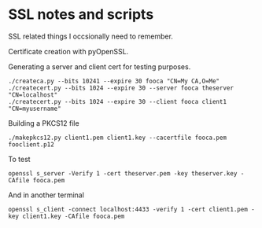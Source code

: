 SSL notes and scripts
=====================

SSL related things I occsionally need to remember.

Certificate creation with pyOpenSSL.

Generating a server and client cert for testing purposes.

    ./createca.py --bits 10241 --expire 30 fooca "CN=My CA,O=Me"
    ./createcert.py --bits 1024 --expire 30 --server fooca theserver "CN=localhost"
    ./createcert.py --bits 1024 --expire 30 --client fooca client1 "CN=myusername"

Building a PKCS12 file

    ./makepkcs12.py client1.pem client1.key --cacertfile fooca.pem fooclient.p12

To test

    openssl s_server -Verify 1 -cert theserver.pem -key theserver.key -CAfile fooca.pem

And in another terminal

    openssl s_client -connect localhost:4433 -verify 1 -cert client1.pem -key client1.key -CAfile fooca.pem
